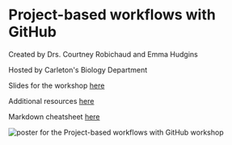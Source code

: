 # Project-based workflows with GitHub
Created by Drs. Courtney Robichaud and Emma Hudgins

Hosted by Carleton's Biology Department

Slides for the workshop [here](https://docs.google.com/presentation/d/10RVaxS9k7PuhDEXgBmlXwVHvAeoLtk1VdPIcv-TcrfM/edit?usp=sharing)

Additional resources [here](https://github.com/emmajhudgins/Carleton_github/tree/main/Resources)

Markdown cheatsheet [here](https://www.markdownguide.org/basic-syntax/)

![poster for the Project-based workflows with GitHub workshop](https://github.com/emmajhudgins/Carleton_github/blob/main/Resources/GitHub_workshop_Carleton.jpg?raw=true)
